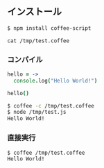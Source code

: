 ## インストール

~~~bash
$ npm install coffee-script
~~~

~~~bash$
cat /tmp/test.coffee
~~~

### コンパイル

~~~coffee
hello = ->
  console.log("Hello World!")

hello()
~~~

~~~bash
$ coffee -c /tmp/test.coffee
$ node /tmp/test.js
Hello World!
~~~

### 直接実行

~~~bash
$ coffee /tmp/test.coffee
Hello World!
~~~

